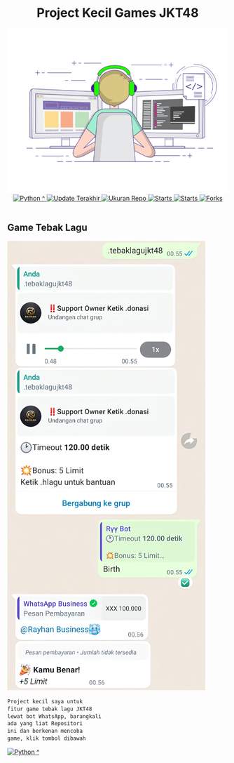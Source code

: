 <h1 align="center"><b>Project Kecil Games JKT48</b></h1>

<div align="center">
  
  <img src="https://raw.githubusercontent.com/devSouvik/devSouvik/master/gif3.gif" style="display:block; margin:auto;" widht="1000"/>
 </a>
  <a href="https://github.com/RayhanZuck">
    <img alt="Python ^" src="https://img.shields.io/static/v1?label=Code&message=Python&color=brightgreen"/>
  </a>
  <a href="https://github.com/RayhanZuck">
    <img alt="Update Terakhir" src="https://img.shields.io/badge/Update-23 November-orange"/>
  </a>
   <a href="https://github.com/RayhanZuck">
    <img alt="Ukuran Repo" src="https://img.shields.io/badge/Ukuran%20Repository-2,33MB-blue"/>
  </a>
<a href="https://www.facebook.com/RayhanBusiness">
    <img alt="Starts" src="https://img.shields.io/badge/facebook:%20Rayhan%20Business-344E86?style=for-the-badge&logo=facebook&logoColor=white"/>
  </a>
  <a href="https://www.facebook.com/Rayhan.27.Xyz">
    <img alt="Starts" src="https://img.shields.io/badge/facebook:%20Rayhan%2027-344E86?style=for-the-badge&logo=facebook&logoColor=white"/>
  </a>
  <a href="https://github.com/RayhanZuck">
    <img alt="Forks" src="https://img.shields.io/badge/Github:%20RayhanZuck-lightgrey?style=for-the-badge&logo=github&logoColor=white"/>
  </a>
</div>
<br>

## Game Tebak Lagu
<img src="https://raw.githubusercontent.com/RayhanZuck/JKT48/main/img/IMG-20240408-WA0045.png"></img></a>
```sh
Project kecil saya untuk
fitur game tebak lagu JKT48
lewat bot WhatsApp, barangkali
ada yang liat Repositori
ini dan berkenan mencoba
game, klik tombol dibawah
```
  <a href="https://chat.whatsapp.com/CwSbKRt14kUJbn9dW8R4Tr">
    <img alt="Python ^" src="https://img.shields.io/badge/MAINKAN%20GAME-25d366?style=for-the-badge&logo=whatsapp&logoColor=white"/>
  </a>
